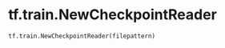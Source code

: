 <div itemscope itemtype="http://developers.google.com/ReferenceObject">
<meta itemprop="name" content="tf.train.NewCheckpointReader" />
<meta itemprop="path" content="Stable" />
</div>

# tf.train.NewCheckpointReader

``` python
tf.train.NewCheckpointReader(filepattern)
```

